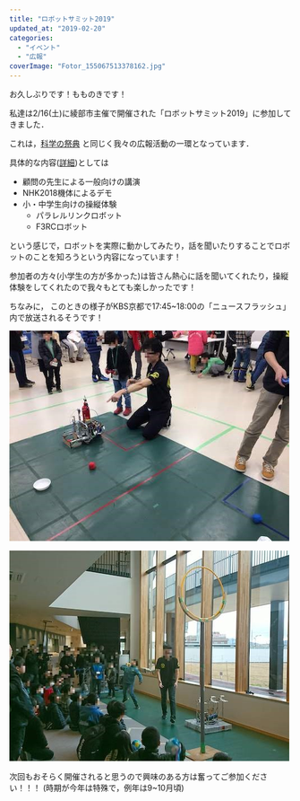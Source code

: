 ```yaml
---
title: "ロボットサミット2019"
updated_at: "2019-02-20"
categories: 
  - "イベント"
  - "広報"
coverImage: "Fotor_155067513378162.jpg"
---
```


お久しぶりです！もものきです！

私達は2/16(土)に綾部市主催で開催された「ロボットサミット2019」に参加してきました．

これは，[科学の祭典](2018-12-14) と同じく我々の広報活動の一環となっています．

具体的な内容([詳細](https://maizuru.mypl.net/module/photo?p=bti&id=182319&ttl=ロボットサミット2019))としては

- 顧問の先生による一般向けの講演
- NHK2018機体によるデモ
- 小・中学生向けの操縦体験
    - パラレルリンクロボット
    - F3RCロボット

という感じで，ロボットを実際に動かしてみたり，話を聞いたりすることでロボットのことを知ろうという内容になっています！

参加者の方々(小学生の方が多かった)は皆さん熱心に話を聞いてくれたり，操縦体験をしてくれたので我々もとても楽しかったです！

ちなみに， このときの様子がKBS京都で17:45~18:00の「ニュースフラッシュ」内で放送されるそうです！

![](images/Fotor_155067502030749.jpg)

![](images/Fotor_155067513378162.jpg)

次回もおそらく開催されると思うので興味のある方は奮ってご参加ください！！！ (時期が今年は特殊で，例年は9~10月頃)
